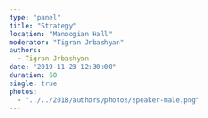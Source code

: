 ```yaml
---
type: "panel"
title: "Strategy"
location: "Manoogian Hall"
moderator: "Tigran Jrbashyan"
authors:
  - Tigran Jrbashyan
date: "2019-11-23 12:30:00"
duration: 60
single: true
photos:
  - "../../2018/authors/photos/speaker-male.png"
---
```

